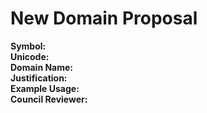 # New Domain Proposal

**Symbol:**  
**Unicode:**  
**Domain Name:**  
**Justification:**  
**Example Usage:**  
**Council Reviewer:**  
